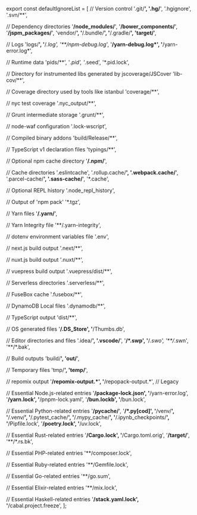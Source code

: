 export const defaultIgnoreList = [
  // Version control
  '.git/**',
  '.hg/**',
  '.hgignore',
  '.svn/**',

  // Dependency directories
  '**/node_modules/**',
  '**/bower_components/**',
  '**/jspm_packages/**',
  'vendor/**',
  '**/.bundle/**',
  '**/.gradle/**',
  'target/**',

  // Logs
  'logs/**',
  '**/*.log',
  '**/npm-debug.log*',
  '**/yarn-debug.log*',
  '**/yarn-error.log*',

  // Runtime data
  'pids/**',
  '*.pid',
  '*.seed',
  '*.pid.lock',

  // Directory for instrumented libs generated by jscoverage/JSCover
  'lib-cov/**',

  // Coverage directory used by tools like istanbul
  'coverage/**',

  // nyc test coverage
  '.nyc_output/**',

  // Grunt intermediate storage
  '.grunt/**',

  // node-waf configuration
  '.lock-wscript',

  // Compiled binary addons
  'build/Release/**',

  // TypeScript v1 declaration files
  'typings/**',

  // Optional npm cache directory
  '**/.npm/**',

  // Cache directories
  '.eslintcache',
  '.rollup.cache/**',
  '.webpack.cache/**',
  '.parcel-cache/**',
  '.sass-cache/**',
  '*.cache',

  // Optional REPL history
  '.node_repl_history',

  // Output of 'npm pack'
  '*.tgz',

  // Yarn files
  '**/.yarn/**',

  // Yarn Integrity file
  '**/.yarn-integrity',

  // dotenv environment variables file
  '.env',

  // next.js build output
  '.next/**',

  // nuxt.js build output
  '.nuxt/**',

  // vuepress build output
  '.vuepress/dist/**',

  // Serverless directories
  '.serverless/**',

  // FuseBox cache
  '.fusebox/**',

  // DynamoDB Local files
  '.dynamodb/**',

  // TypeScript output
  'dist/**',

  // OS generated files
  '**/.DS_Store',
  '**/Thumbs.db',

  // Editor directories and files
  '.idea/**',
  '.vscode/**',
  '**/*.swp',
  '**/*.swo',
  '**/*.swn',
  '**/*.bak',

  // Build outputs
  'build/**',
  'out/**',

  // Temporary files
  'tmp/**',
  'temp/**',

  // repomix output
  '**/repomix-output.*',
  '**/repopack-output.*', // Legacy

  // Essential Node.js-related entries
  '**/package-lock.json',
  '**/yarn-error.log',
  '**/yarn.lock',
  '**/pnpm-lock.yaml',
  '**/bun.lockb',
  '**/bun.lock',

  // Essential Python-related entries
  '**/__pycache__/**',
  '**/*.py[cod]',
  '**/venv/**',
  '**/.venv/**',
  '**/.pytest_cache/**',
  '**/.mypy_cache/**',
  '**/.ipynb_checkpoints/**',
  '**/Pipfile.lock',
  '**/poetry.lock',
  '**/uv.lock',

  // Essential Rust-related entries
  '**/Cargo.lock',
  '**/Cargo.toml.orig',
  '**/target/**',
  '**/*.rs.bk',

  // Essential PHP-related entries
  '**/composer.lock',

  // Essential Ruby-related entries
  '**/Gemfile.lock',

  // Essential Go-related entries
  '**/go.sum',

  // Essential Elixir-related entries
  '**/mix.lock',

  // Essential Haskell-related entries
  '**/stack.yaml.lock',
  '**/cabal.project.freeze',
];
